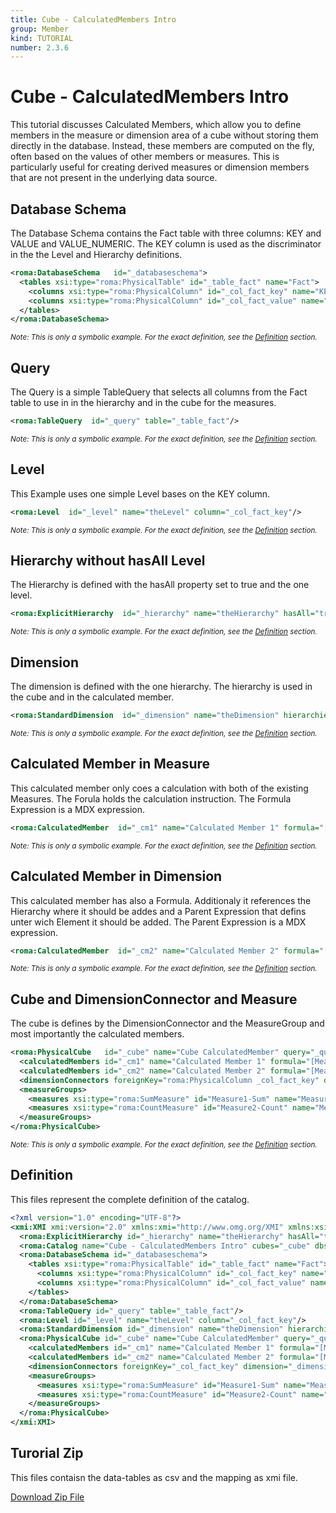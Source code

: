 ```yaml
---
title: Cube - CalculatedMembers Intro
group: Member
kind: TUTORIAL
number: 2.3.6
---
```

# Cube - CalculatedMembers Intro

This tutorial discusses Calculated Members, which allow you to define members in the measure or dimension area of a cube without storing them directly in the database. Instead, these members are computed on the fly, often based on the values of other members or measures. This is particularly useful for creating derived measures or dimension members that are not present in the underlying data source.



## Database Schema

The Database Schema contains the Fact table with three columns: KEY and VALUE and VALUE_NUMERIC. The KEY column is used as the discriminator in the the Level and Hierarchy definitions.


```xml
<roma:DatabaseSchema   id="_databaseschema">
  <tables xsi:type="roma:PhysicalTable" id="_table_fact" name="Fact">
    <columns xsi:type="roma:PhysicalColumn" id="_col_fact_key" name="KEY"/>
    <columns xsi:type="roma:PhysicalColumn" id="_col_fact_value" name="VALUE" type="Integer"/>
  </tables>
</roma:DatabaseSchema>

```
*<small>Note: This is only a symbolic example. For the exact definition, see the [Definition](#definition) section.</small>*
## Query

The Query is a simple TableQuery that selects all columns from the Fact table to use in in the hierarchy and in the cube for the measures.


```xml
<roma:TableQuery  id="_query" table="_table_fact"/>

```
*<small>Note: This is only a symbolic example. For the exact definition, see the [Definition](#definition) section.</small>*
## Level

This Example uses one simple Level bases on the KEY column.


```xml
<roma:Level  id="_level" name="theLevel" column="_col_fact_key"/>

```
*<small>Note: This is only a symbolic example. For the exact definition, see the [Definition](#definition) section.</small>*
## Hierarchy without hasAll Level

The Hierarchy is defined with the hasAll property set to true and the one level.


```xml
<roma:ExplicitHierarchy  id="_hierarchy" name="theHierarchy" hasAll="true" primaryKey="_col_fact_key" query="_query" levels="_level"/>

```
*<small>Note: This is only a symbolic example. For the exact definition, see the [Definition](#definition) section.</small>*
## Dimension

The dimension is defined with the one hierarchy. The hierarchy is used in the cube and in the calculated member.


```xml
<roma:StandardDimension  id="_dimension" name="theDimension" hierarchies="roma:ExplicitHierarchy _hierarchy"/>

```
*<small>Note: This is only a symbolic example. For the exact definition, see the [Definition](#definition) section.</small>*
## Calculated Member in Measure

This calculated member only coes a calculation with both of the existing Measures. The Forula holds the calculation instruction. The Formula Expression is a MDX expression.


```xml
<roma:CalculatedMember  id="_cm1" name="Calculated Member 1" formula="[Measures].[Measure1-Sum] / [Measures].[Measure2-Count]"/>

```
*<small>Note: This is only a symbolic example. For the exact definition, see the [Definition](#definition) section.</small>*
## Calculated Member in Dimension

This calculated member has also a Formula. Additionaly it references the Hierarchy where it should be addes and a Parent Expression that defins unter wich Element it should be added. The Parent Expression is a MDX expression.



```xml
<roma:CalculatedMember  id="_cm2" name="Calculated Member 2" formula="[Measures].[Measure1-Sum] / [Measures].[Measure2-Count]" parent="[theDimension].[theHierarchy].[All theHierarchys]" hierarchy="roma:ExplicitHierarchy _hierarchy"/>

```
*<small>Note: This is only a symbolic example. For the exact definition, see the [Definition](#definition) section.</small>*
## Cube and DimensionConnector and Measure

The cube is defines by the DimensionConnector and the MeasureGroup and most importantly the calculated members.


```xml
<roma:PhysicalCube   id="_cube" name="Cube CalculatedMember" query="_query">
  <calculatedMembers id="_cm1" name="Calculated Member 1" formula="[Measures].[Measure1-Sum] / [Measures].[Measure2-Count]"/>
  <calculatedMembers id="_cm2" name="Calculated Member 2" formula="[Measures].[Measure1-Sum] / [Measures].[Measure2-Count]" parent="[theDimension].[theHierarchy].[All theHierarchys]" hierarchy="roma:ExplicitHierarchy _hierarchy"/>
  <dimensionConnectors foreignKey="roma:PhysicalColumn _col_fact_key" dimension="roma:StandardDimension _dimension"/>
  <measureGroups>
    <measures xsi:type="roma:SumMeasure" id="Measure1-Sum" name="Measure1-Sum" column="_col_fact_value"/>
    <measures xsi:type="roma:CountMeasure" id="Measure2-Count" name="Measure2-Count" column="_col_fact_value"/>
  </measureGroups>
</roma:PhysicalCube>

```
*<small>Note: This is only a symbolic example. For the exact definition, see the [Definition](#definition) section.</small>*

## Definition

This files represent the complete definition of the catalog.

```xml
<?xml version="1.0" encoding="UTF-8"?>
<xmi:XMI xmi:version="2.0" xmlns:xmi="http://www.omg.org/XMI" xmlns:xsi="http://www.w3.org/2001/XMLSchema-instance" xmlns:roma="https://www.daanse.org/spec/org.eclipse.daanse.rolap.mapping">
  <roma:ExplicitHierarchy id="_hierarchy" name="theHierarchy" hasAll="true" primaryKey="_col_fact_key" query="_query" levels="_level"/>
  <roma:Catalog name="Cube - CalculatedMembers Intro" cubes="_cube" dbschemas="_databaseschema"/>
  <roma:DatabaseSchema id="_databaseschema">
    <tables xsi:type="roma:PhysicalTable" id="_table_fact" name="Fact">
      <columns xsi:type="roma:PhysicalColumn" id="_col_fact_key" name="KEY"/>
      <columns xsi:type="roma:PhysicalColumn" id="_col_fact_value" name="VALUE" type="Integer"/>
    </tables>
  </roma:DatabaseSchema>
  <roma:TableQuery id="_query" table="_table_fact"/>
  <roma:Level id="_level" name="theLevel" column="_col_fact_key"/>
  <roma:StandardDimension id="_dimension" name="theDimension" hierarchies="_hierarchy"/>
  <roma:PhysicalCube id="_cube" name="Cube CalculatedMember" query="_query">
    <calculatedMembers id="_cm1" name="Calculated Member 1" formula="[Measures].[Measure1-Sum] / [Measures].[Measure2-Count]"/>
    <calculatedMembers id="_cm2" name="Calculated Member 2" formula="[Measures].[Measure1-Sum] / [Measures].[Measure2-Count]" parent="[theDimension].[theHierarchy].[All theHierarchys]" hierarchy="_hierarchy"/>
    <dimensionConnectors foreignKey="_col_fact_key" dimension="_dimension"/>
    <measureGroups>
      <measures xsi:type="roma:SumMeasure" id="Measure1-Sum" name="Measure1-Sum" column="_col_fact_value"/>
      <measures xsi:type="roma:CountMeasure" id="Measure2-Count" name="Measure2-Count" column="_col_fact_value"/>
    </measureGroups>
  </roma:PhysicalCube>
</xmi:XMI>

```



## Turorial Zip
This files contaisn the data-tables as csv and the mapping as xmi file.

<a href="./zip/tutorial.cube.calculatedmember.intro.zip" download>Download Zip File</a>
